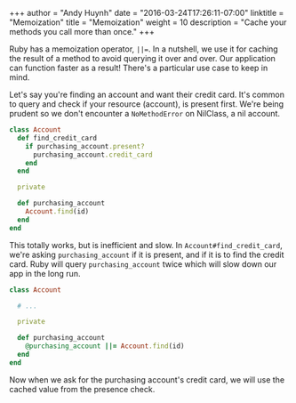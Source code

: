 +++
author = "Andy Huynh"
date = "2016-03-24T17:26:11-07:00"
linktitle = "Memoization"
title = "Memoization"
weight = 10
description = "Cache your methods you call more than once."
+++

Ruby has a memoization operator, `||=`. In a nutshell, we use it for caching the result of a method to avoid querying it over and over. Our application can function faster as a result! There's a particular use case to keep in mind.

Let's say you're finding an account and want their credit card. It's common to query and check if your resource (account), is present first. We're being prudent so we don't encounter a `NoMethodError` on NilClass, a nil account.

``` ruby
class Account
  def find_credit_card
    if purchasing_account.present?
      purchasing_account.credit_card
    end
  end

  private

  def purchasing_account
    Account.find(id)
  end
end
```

This totally works, but is inefficient and slow. In `Account#find_credit_card`, we're asking `purchasing_account` if it is present, and if it is to find the credit card. Ruby will query `purchasing_account` twice which will slow down our app in the long run. 

``` ruby
class Account

  # ... 

  private

  def purchasing_account
    @purchasing_account ||= Account.find(id)
  end
end
```
Now when we ask for the purchasing account's credit card, we will use the cached value from the presence check.
